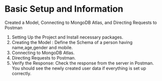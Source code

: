 # Basic Setup and Information 
Created a Model, Connecting to MongoDB Atlas, and Directing Requests to Postman
1. Setting Up the Project and Install necessary packages.
2. Creating the Model : Define the Schema of a person having name,age,gender and mobile.
3. Connecting to MongoDB Atlas.
4. Directing Requests to Postman.
5. Verify the Response: Check the response from the server in Postman. You should see the newly created user data if everything is set up correctly.